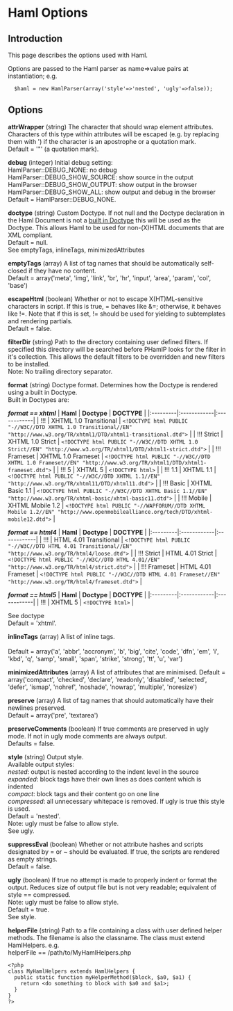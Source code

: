# Haml Options #

## Introduction ##
This page describes the options used with Haml.

Options are passed to the Haml parser as name=>value pairs at instantiation; e.g.
```
  $haml = new HamlParser(array('style'=>'nested', 'ugly'=>false));
```

## Options ##
**attrWrapper** (string) The character that should wrap element attributes. Characters of this type within attributes will be escaped (e.g. by replacing them with &apos;) if the character is an apostrophe or a quotation mark.<br />
Default = '"' (a quotation mark).

**debug** (integer) Initial debug setting:<br />
HamlParser::DEBUG\_NONE: no debug<br />
HamlParser::DEBUG\_SHOW\_SOURCE: show source in the output<br />
HamlParser::DEBUG\_SHOW\_OUTPUT: show output in the browser<br />
HamlParser::DEBUG\_SHOW\_ALL: show output and debug in the browser<br />
Default = HamlParser::DEBUG\_NONE.<br />

**doctype** (string) Custom Doctype. If not null and the Doctype declaration in the Haml Document is not a [built in Doctype](http://haml-lang.com/docs/yardoc/file.HAML_REFERENCE.html#doctype_) this will be used as the Doctype. This allows Haml to be used for non-(X)HTML documents that are XML compliant.<br />
Default = null.<br />
See emptyTags, inlineTags, minimizedAttributes

**emptyTags** (array) A list of tag names that should be automatically self-closed
if they have no content.<br />
Default = array('meta', 'img', 'link', 'br', 'hr', 'input', 'area', 'param', 'col', 'base')

**escapeHtml** (boolean) Whether or not to escape X(HT)ML-sensitive characters in script. If this is true, = behaves like &=; otherwise, it behaves like !=. Note that if this is set, != should be used for yielding to subtemplates and rendering partials.<br />
Default = false.

**filterDir** (string) Path to the directory containing user defined filters. If specified this directory will be searched before PHamlP looks for the filter in it's collection. This allows the default filters to be overridden and new filters to be installed.<br />
Note: No trailing directory separator.

**format** (string) Doctype format.  Determines how the Doctype is rendered using a built in Doctype.<br />
Built in Doctypes are:

**_format == xhtml_**
| **Haml** | **Doctype** | **DOCTYPE** |
|:---------|:------------|:------------|
| !!! | XHTML 1.0 Transitional | `<!DOCTYPE html PUBLIC "-//W3C//DTD XHTML 1.0 Transitional//EN" "http://www.w3.org/TR/xhtml1/DTD/xhtml1-transitional.dtd">` |
| !!! Strict | XHTML 1.0 Strict | `<!DOCTYPE html PUBLIC "-//W3C//DTD XHTML 1.0 Strict//EN" "http://www.w3.org/TR/xhtml1/DTD/xhtml1-strict.dtd">` |
| !!! Frameset | XHTML 1.0 Frameset | `<!DOCTYPE html PUBLIC "-//W3C//DTD XHTML 1.0 Frameset//EN" "http://www.w3.org/TR/xhtml1/DTD/xhtml1-frameset.dtd">` |
| !!! 5 | XHTML 5 | `<!DOCTYPE html>` |
| !!! 1.1 | XHTML 1.1 | `<!DOCTYPE html PUBLIC "-//W3C//DTD XHTML 1.1//EN" "http://www.w3.org/TR/xhtml11/DTD/xhtml11.dtd">` |
| !!! Basic | XHTML Basic 1.1 | `<!DOCTYPE html PUBLIC "-//W3C//DTD XHTML Basic 1.1//EN" "http://www.w3.org/TR/xhtml-basic/xhtml-basic11.dtd">` |
| !!! Mobile | XHTML Mobile 1.2 | `<!DOCTYPE html PUBLIC "-//WAPFORUM//DTD XHTML Mobile 1.2//EN" "http://www.openmobilealliance.org/tech/DTD/xhtml-mobile12.dtd">` |

**_format == html4_**
| **Haml** | **Doctype** | **DOCTYPE** |
|:---------|:------------|:------------|
| !!! | HTML 4.01 Transitional | `<!DOCTYPE html PUBLIC "-//W3C//DTD HTML 4.01 Transitional//EN" "http://www.w3.org/TR/html4/loose.dtd">` |
| !!! Strict | HTML 4.01 Strict | `<!DOCTYPE html PUBLIC "-//W3C//DTD HTML 4.01//EN" "http://www.w3.org/TR/html4/strict.dtd">` |
| !!! Frameset | HTML 4.01 Frameset | `<!DOCTYPE html PUBLIC "-//W3C//DTD HTML 4.01 Frameset//EN" "http://www.w3.org/TR/html4/frameset.dtd">` |

**_format == html5_**
| **Haml** | **Doctype** | **DOCTYPE** |
|:---------|:------------|:------------|
| !!! | XHTML 5 | `<!DOCTYPE html>` |

See doctype<br />
Default = 'xhtml'.

**inlineTags** (array) A list of inline tags.<br /><br />
Default = array('a', 'abbr', 'accronym', 'b', 'big', 'cite', 'code', 'dfn', 'em', 'i', 'kbd', 'q', 'samp', 'small', 'span', 'strike', 'strong', 'tt', 'u', 'var')

**minimizedAttributes** (array) A list of attributes that are minimised.
Default = array('compact', 'checked', 'declare', 'readonly', 'disabled', 'selected', 'defer', 'ismap', 'nohref', 'noshade', 'nowrap', 'multiple', 'noresize')

**preserve** (array) A list of tag names that should automatically have their newlines preserved.<br />
Default = array('pre', 'textarea')

**preserveComments** (boolean) If true comments are preserved in ugly mode. If not in ugly mode comments are always output.<br />
Defaults = false.

**style** (string) Output style.<br />
Available output styles:<br />
_nested_: output is nested according to the indent level in the source<br />
_expanded_: block tags have their own lines as does content which is indented<br />
_compact_: block tags and their content go on one line<br />
_compressed_: all unnecessary whitepace is removed. If ugly is true this style is used.<br />
Default = 'nested'.<br />
Note: ugly must be false to allow style.<br />
See ugly.

**suppressEval** (boolean) Whether or not attribute hashes and scripts designated by = or ~ should be evaluated. If true, the scripts are rendered as empty strings.<br />
Default = false.

**ugly** (boolean) If true no attempt is made to properly indent or format the output. Reduces size of output file but is not very readable; equivalent of style == compressed.<br />
Note: ugly must be false to allow style.<br />
Default = true.<br />
See style.

**helperFile** (string) Path to a file containing a class with user defined helper methods.
The filename is also the classname. The class must extend HamlHelpers. e.g.<br />
helperFile == /path/to/MyHamlHelpers.php
```
<?php
class MyHamlHelpers extends HamlHelpers {
  public static function myHelperMethod($block, $a0, $a1) {
    return <do something to block with $a0 and $a1>;
  }
}
?>
```